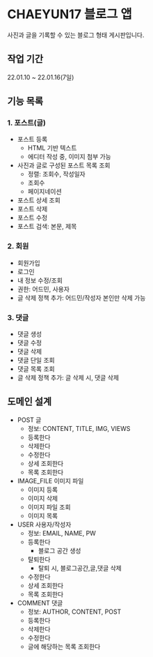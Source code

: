 # CHAEYUN17 블로그 앱
사진과 글을 기록할 수 있는 블로그 형태 게시판입니다.

## 작업 기간
22.01.10 ~ 22.01.16(7일)

## 기능 목록

### 1. 포스트(글)
- 포스트 등록
  - HTML 기반 텍스트
  - 에디터 작성 중, 이미지 첨부 가능
- 사진과 글로 구성된 포스트 목록 조회
  - 정렬: 조회수, 작성일자
  - 조회수
  - 페이지네이션
- 포스트 상세 조회 
- 포스트 삭제
- 포스트 수정
- 포스트 검색: 본문, 제목

### 2. 회원
- 회원가입
- 로그인
- 내 정보 수정/조회
- 권한: 어드민, 사용자
- 글 삭제 정책 추가: 어드민/작성자 본인만 삭제 가능

### 3. 댓글
- 댓글 생성
- 댓글 수정
- 댓글 삭제
- 댓글 단일 조회
- 댓글 목록 조회
- 글 삭제 정책 추가: 글 삭제 시, 댓글 삭제

## 도메인 설계
- POST 글
  - 정보: CONTENT, TITLE, IMG, VIEWS  
  - 등록한다
  - 삭제한다
  - 수정한다
  - 상세 조회한다
  - 목록 조회한다
- IMAGE_FILE 이미지 파일
  - 이미지 등록
  - 이미지 삭제
  - 이미지 파일 조회
  - 이미지 목록
- USER 사용자/작성자
  - 정보: EMAIL, NAME, PW
  - 등록한다
    - 블로그 공간 생성
  - 탈퇴한다
    - 탈퇴 시, 블로그공간,글,댓글 삭제
  - 수정한다
  - 상세 조회한다
  - 목록 조회한다
- COMMENT 댓글
  - 정보: AUTHOR, CONTENT, POST
  - 등록한다
  - 삭제한다
  - 수정한다
  - 글에 해당하는 목록 조회한다

